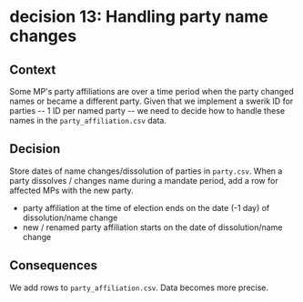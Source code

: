 # decision 13: Handling party name changes

## Context

Some MP's party affiliations are over a time period when the party changed names or became a different party. Given that we implement a swerik ID for parties -- 1 ID per named party -- we need to decide how to handle these names in the `party_affiliation.csv` data.


## Decision

Store dates of name changes/dissolution of parties in `party.csv`. When a party dissolves / changes name during a mandate period, add a row for affected MPs with the new party.

- party affiliation at the time of election ends on the date (-1 day) of dissolution/name change 
- new / renamed party affiliation starts on the date of dissolution/name change 


## Consequences

We add rows to `party_affiliation.csv`. Data becomes more precise.
